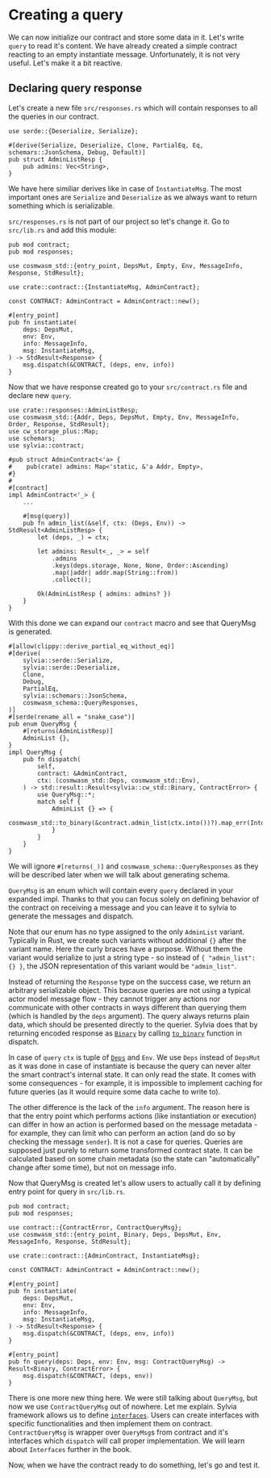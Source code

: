 # Creating a query

We can now initialize our contract and store some data in it. Let's write `query` to read it's content.
We have already created a simple contract reacting to an empty instantiate message. Unfortunately, it
is not very useful. Let's make it a bit reactive.

## Declaring query response

Let's create a new file `src/responses.rs` which will contain responses to all the queries in our contract.

```rust,noplayground
use serde::{Deserialize, Serialize};

#[derive(Serialize, Deserialize, Clone, PartialEq, Eq, schemars::JsonSchema, Debug, Default)]
pub struct AdminListResp {
    pub admins: Vec<String>,
}
```

We have here similiar derives like in case of `InstantiateMsg`.
The most important ones are `Serialize` and `Deserialize` as we always want to return something
which is serializable.

`src/responses.rs` is not part of our project so let's change it. Go to `src/lib.rs` and add this module:

```rust,noplayground
pub mod contract;
pub mod responses;

use cosmwasm_std::{entry_point, DepsMut, Empty, Env, MessageInfo, Response, StdResult};

use crate::contract::{InstantiateMsg, AdminContract};

const CONTRACT: AdminContract = AdminContract::new();

#[entry_point]
pub fn instantiate(
    deps: DepsMut,
    env: Env,
    info: MessageInfo,
    msg: InstantiateMsg,
) -> StdResult<Response> {
    msg.dispatch(&CONTRACT, (deps, env, info))
}
```

Now that we have response created go to your `src/contract.rs` file and declare new `query`.

```rust,noplayground
use crate::responses::AdminListResp;
use cosmwasm_std::{Addr, Deps, DepsMut, Empty, Env, MessageInfo, Order, Response, StdResult};
use cw_storage_plus::Map;
use schemars;
use sylvia::contract;

#pub struct AdminContract<'a> {
#    pub(crate) admins: Map<'static, &'a Addr, Empty>,
#}
#
#[contract]
impl AdminContract<'_> {
    ...

    #[msg(query)]
    pub fn admin_list(&self, ctx: (Deps, Env)) -> StdResult<AdminListResp> {
        let (deps, _) = ctx;

        let admins: Result<_, _> = self
            .admins
            .keys(deps.storage, None, None, Order::Ascending)
            .map(|addr| addr.map(String::from))
            .collect();

        Ok(AdminListResp { admins: admins? })
    }
}

```

With this done we can expand our `contract` macro and see that QueryMsg is generated.

```rust,noplayground
#[allow(clippy::derive_partial_eq_without_eq)]
#[derive(
    sylvia::serde::Serialize,
    sylvia::serde::Deserialize,
    Clone,
    Debug,
    PartialEq,
    sylvia::schemars::JsonSchema,
    cosmwasm_schema::QueryResponses,
)]
#[serde(rename_all = "snake_case")]
pub enum QueryMsg {
    #[returns(AdminListResp)]
    AdminList {},
}
impl QueryMsg {
    pub fn dispatch(
        self,
        contract: &AdminContract,
        ctx: (cosmwasm_std::Deps, cosmwasm_std::Env),
    ) -> std::result::Result<sylvia::cw_std::Binary, ContractError> {
        use QueryMsg::*;
        match self {
            AdminList {} => {
                cosmwasm_std::to_binary(&contract.admin_list(ctx.into())?).map_err(Into::into)
            }
        }
    }
}
```

We will ignore `#[returns(_)]` and `cosmwasm_schema::QueryResponses` as they will be described later
when we will talk about generating schema.

`QueryMsg` is an enum which will contain every `query` declared in your expanded impl. Thanks to
that you can focus solely on defining behavior of the contract on receiving a message and you can
leave it to sylvia to generate the messages and dispatch.

Note that our enum has no type assigned to the only `AdminList` variant. Typically
in Rust, we create such variants without additional `{}` after the variant name. Here the
curly braces have a purpose. Without them the variant would serialize to just a string
type - so instead of `{ "admin_list": {} }`, the JSON representation of this variant would be
`"admin_list"`.

Instead of returning the `Response` type on the success
case, we return an arbitrary serializable object. This because queries are not using a typical
actor model message flow - they cannot trigger any actions nor communicate with other contracts in
ways different than querying them (which is handled by the `deps` argument). The query always
returns plain data, which should be presented directly to the querier.
Sylvia does that by returning encoded response as
[`Binary`](https://docs.rs/cosmwasm-std/1.1.0/cosmwasm_std/struct.Binary.html) by calling
[`to_binary`](https://docs.rs/cosmwasm-std/1.1.0/cosmwasm_std/fn.to_binary.html) function in dispatch.

In case of `query` `ctx` is tuple of [`Deps`](https://docs.rs/cosmwasm-std/1.1.0/cosmwasm_std/struct.Deps.html)
and `Env`.
We use `Deps` instead of `DepsMut` as it was done in case of instantiate is because the query can
never alter the smart contract's internal state. It can only read the state. It comes with some
consequences - for example, it is impossible to implement caching for future queries (as it would
require some data cache to write to).

The other difference is the lack of the `info` argument. The reason here is that the entry point which
performs actions (like instantiation or execution) can differ in how an action is performed based on the
message metadata - for example, they can limit who can perform an action (and do so by checking the
message `sender`). It is not a case for queries. Queries are supposed just purely to return some
transformed contract state. It can be calculated based on some chain metadata (so the state can
"automatically" change after some time), but not on message info.

Now that QueryMsg is created let's allow users to actually call it by defining entry point for
query in `src/lib.rs`.

```rust,noplayground
pub mod contract;
pub mod responses;

use contract::{ContractError, ContractQueryMsg};
use cosmwasm_std::{entry_point, Binary, Deps, DepsMut, Env, MessageInfo, Response, StdResult};

use crate::contract::{AdminContract, InstantiateMsg};

const CONTRACT: AdminContract = AdminContract::new();

#[entry_point]
pub fn instantiate(
    deps: DepsMut,
    env: Env,
    info: MessageInfo,
    msg: InstantiateMsg,
) -> StdResult<Response> {
    msg.dispatch(&CONTRACT, (deps, env, info))
}

#[entry_point]
pub fn query(deps: Deps, env: Env, msg: ContractQueryMsg) -> Result<Binary, ContractError> {
    msg.dispatch(&CONTRACT, (deps, env))
}
```

There is one more new thing here. We were still talking about `QueryMsg`, but now we use
`ContractQueryMsg` out of nowhere. Let me explain. Sylvia framework allows us to define
[`interfaces`](https://docs.rs/sylvia/latest/sylvia/attr.interface.html). Users can create
interfaces with specific functionalities and then implement them on contract. `ContractQueryMsg` is
wrapper over `QueryMsg`s from contract and it's interfaces which `dispatch` will call proper
implementation. We will learn about `Interfaces` further in the book.

Now, when we have the contract ready to do something, let's go and test it.
